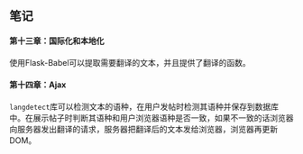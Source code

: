 ## 笔记

#### 第十三章：国际化和本地化

使用Flask-Babel可以提取需要翻译的文本，并且提供了翻译的函数。

#### 第十四章：Ajax

`langdetect`库可以检测文本的语种，在用户发帖时检测其语种并保存到数据库中。在展示帖子时判断其语种和用户浏览器语种是否一致，如果不一致的话浏览器向服务器发出翻译的请求，服务器把翻译后的文本发给浏览器，浏览器再更新DOM。